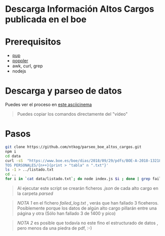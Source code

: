 # Descarga Información Altos Cargos publicada en el boe

# Prerequisitos

- [pup](https://github.com/ericchiang/pup)
- [poppler](https://poppler.freedesktop.org/)
- awk, curl, grep
- nodejs


# Descarga y parseo de datos

Puedes ver el proceso en [este asciicinema](https://asciinema.org/a/IUC3MNxK7eUgIMDihvlgyrISc)

> Puedes copiar los comandos directamente del "vídeo"


# Pasos

```bash
git clone https://github.com/ntkog/parseo_boe_altos_cargos.git
npm i
cd data
curl -sS  "https://www.boe.es/boe/dias/2018/09/29/pdfs/BOE-A-2018-13218.pdf" | pdftotext -htmlmeta -layout - - | pup 'pre text{}' | awk '/DA
TOS PERSONALES/{n++}{print > "tabla" n ".txt"}'
ls -1 > ../listado.txt
cd ..
for i in `cat data/listado.txt`; do node index.js $i ; done | grep failed > failed_log.txt
```

> Al ejecutar este script se crearán ficheros *.json* de cada alto cargo en la carpeta *parsed*

> *NOTA 1* en el fichero *failed_log.txt* , verás que han fallado 3 ficeheros. Posiblemente porque los datos de algún alto cargo pillarán entre una página y otra (Sólo han fallado 3 de 1400 y pico)

> *NOTA 2* es posible que todavía no este fino el estructurado de datos , pero menos da una piedra de pdf, :-)
